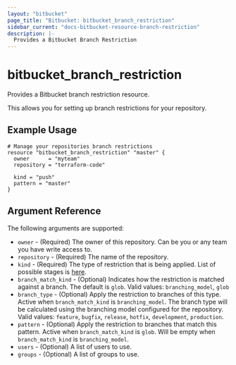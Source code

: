 ```yaml
---
layout: "bitbucket"
page_title: "Bitbucket: bitbucket_branch_restriction"
sidebar_current: "docs-bitbucket-resource-branch-restriction"
description: |-
  Provides a Bitbucket Branch Restriction
---
```


# bitbucket\_branch\_restriction

Provides a Bitbucket branch restriction resource.

This allows you for setting up branch restrictions for your repository.

## Example Usage

```hcl
# Manage your repositories branch restrictions
resource "bitbucket_branch_restriction" "master" {
  owner      = "myteam"
  repository = "terraform-code"

  kind = "push"
  pattern = "master"
}
```

## Argument Reference

The following arguments are supported:

* `owner` - (Required) The owner of this repository. Can be you or any team you
  have write access to.
* `repository` - (Required) The name of the repository.
* `kind` - (Required) The type of restriction that is being applied. List of possible stages is [here](https://developer.atlassian.com/bitbucket/api/2/reference/resource/repositories/%7Bworkspace%7D/%7Brepo_slug%7D/branch-restrictions/%7Bid%7Da).
* `branch_match_kind` - (Optional) Indicates how the restriction is matched against a branch. The default is `glob`. Valid values: `branching_model`, `glob`
* `branch_type` - (Optional) Apply the restriction to branches of this type. Active when `branch_match_kind` is `branching_model`. The branch type will be calculated using the branching model configured for the repository. Valid values: `feature`, `bugfix`, `release`, `hotfix`, `development`, `production`.
* `pattern` - (Optional) Apply the restriction to branches that match this pattern. Active when `branch_match_kind` is `glob`. Will be empty when `branch_match_kind` is `branching_model`.
* `users` - (Optional) A list of users to use.
* `groups` - (Optional) A list of groups to use.

